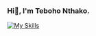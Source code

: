 ### Hi👋, I'm Teboho Nthako.

<!--
**tebohonthako/tebohonthako** is a ✨ _special_ ✨ repository because its `README.md` (this file) appears on your GitHub profile.


- 🔭 I’m currently working on Uber clone using React-native, Expo & Redux.
- 🌱 I’m currently learning Bootstrap.
- 👯 I’m looking to collaborate on React.js
- 💬 Ask me about React, Node.JS, JavaScript, CSS, HTML
- 📫 How to reach me: ...
- 😄 Pronouns: she/her
- ⚡ Fun fact: I create content on Youtube & Tik Tok as a hobby.
-->




[![My Skills](https://skills.thijs.gg/icons?i=js,html,css,wasm)](https://skills.thijs.gg)
